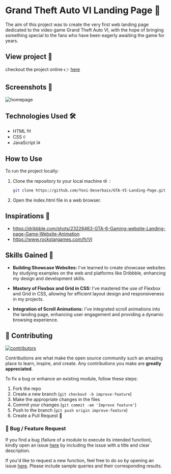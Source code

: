 # Grand Theft Auto VI Landing Page 🦩

The aim of this project was to create the very first web landing page dedicated to the video game Grand Theft Auto VI, with the hope of bringing something special to the fans who have been eagerly awaiting the game for years.

## View project 👀
checkout the project online 👉 [here](https://yoni-deserbaix.github.io/GTA-VI-Landing-Page/)

## Screenshots 📸

![homepage](https://github.com/Yoni-Deserbaix/GTA-VI-Landing-Page/blob/main/assets/screenshots/screencapture-127-0-0-1-5500-2024-01-14-00_52_55.png)

## Technologies Used 🛠

- HTML <img src="https://cdn.jsdelivr.net/gh/devicons/devicon/icons/html5/html5-original.svg" height="15" alt="html5 logo"  />
- CSS <img src="https://cdn.jsdelivr.net/gh/devicons/devicon/icons/css3/css3-original.svg" height="15" alt="css3 logo"  />
- JavaScript <img src="https://cdn.jsdelivr.net/gh/devicons/devicon/icons/javascript/javascript-original.svg" height="15" alt="javascript logo"  />

## How to Use

To run the project locally:

1. Clone the repository to your local machine <img src="https://cdn.jsdelivr.net/gh/devicons/devicon/icons/git/git-original.svg" height="15" alt="git logo"  /> :
   ```bash
   git clone https://github.com/Yoni-Deserbaix/GTA-VI-Landing-Page.git
   ```
2. Open the index.html file in a web browser.

## Inspirations 💭

- https://dribbble.com/shots/23226463-GTA-6-Gaming-website-Landing-page-Game-Website-Animation
- https://www.rockstargames.com/fr/VI

## Skills Gained 🌟 

- **Building Showcase Websites:** I've learned to create showcase websites by studying examples on the web and platforms like Dribbble, enhancing my design and development skills.
  
- **Mastery of Flexbox and Grid in CSS:** I've mastered the use of Flexbox and Grid in CSS, allowing for efficient layout design and responsiveness in my projects.
  
- **Integration of Scroll Animations:** I've integrated scroll animations into the landing page, enhancing user engagement and providing a dynamic browsing experience.

## 🔧 Contributing

[![contributors](https://contrib.rocks/image?repo=Yoni-Deserbaix/GTA-VI-Landing-Page)](https://github.com/Yoni-Deserbaix/GTA-VI-Landing-Page/graphs/contributors)

Contributions are what make the open source community such an amazing place to learn, inspire, and
create. Any contributions you make are **greatly appreciated**.

To fix a bug or enhance an existing module, follow these steps:

1. Fork the repo
2. Create a new branch (`git checkout -b improve-feature`)
3. Make the appropriate changes in the files
4. Commit your changes (`git commit -am 'Improve feature'`)
5. Push to the branch (`git push origin improve-feature`)
6. Create a Pull Request 🎉

### 📩 Bug / Feature Request

If you find a bug (failure of a module to execute its intended function), kindly open an issue
[here](https://github.com/Yoni-Deserbaix/GTA-VI-Landing-Page/issues/new) by including the issue with a
title and clear description.

If you'd like to request a new function, feel free to do so by opening an issue
[here](https://github.com/Yoni-Deserbaix/GTA-VI-Landing-Page/issues/new). Please include sample queries
and their corresponding results.
